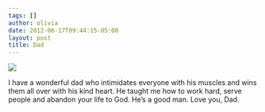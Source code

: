 ```yaml
---
tags: []
author: olivia
date: 2012-06-17T09:44:15-05:00
layout: post
title: Dad
---
```


![](/media/m5rqdrrXoK1qga9s2o1_1280.png)

I have a wonderful dad who intimidates everyone with his muscles and wins them all over with his kind heart. He taught me how to work hard, serve people and abandon your life to God. He’s a good man. Love you, Dad.
